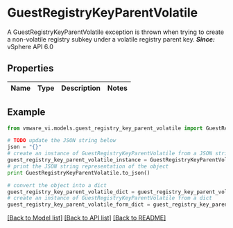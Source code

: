 # GuestRegistryKeyParentVolatile

A GuestRegistryKeyParentVolatile exception is thrown when trying to create a non-volatile registry subkey under a volatile registry parent key.  ***Since:*** vSphere API 6.0 

## Properties
Name | Type | Description | Notes
------------ | ------------- | ------------- | -------------

## Example

```python
from vmware_vi.models.guest_registry_key_parent_volatile import GuestRegistryKeyParentVolatile

# TODO update the JSON string below
json = "{}"
# create an instance of GuestRegistryKeyParentVolatile from a JSON string
guest_registry_key_parent_volatile_instance = GuestRegistryKeyParentVolatile.from_json(json)
# print the JSON string representation of the object
print GuestRegistryKeyParentVolatile.to_json()

# convert the object into a dict
guest_registry_key_parent_volatile_dict = guest_registry_key_parent_volatile_instance.to_dict()
# create an instance of GuestRegistryKeyParentVolatile from a dict
guest_registry_key_parent_volatile_form_dict = guest_registry_key_parent_volatile.from_dict(guest_registry_key_parent_volatile_dict)
```
[[Back to Model list]](../README.md#documentation-for-models) [[Back to API list]](../README.md#documentation-for-api-endpoints) [[Back to README]](../README.md)


